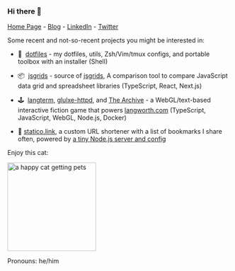 ### Hi there 👋

[Home Page](https://langworth.com) - [Blog](https://statico.github.io) - [LinkedIn](https://www.linkedin.com/in/ianlangworth/) - [Twitter](https://twitter.com/statico)

Some recent and not-so-recent projects you might be interested in:

- 💾  [dotfiles](https://github.com/statico/dotfiles) - my dotfiles, utils, Zsh/Vim/tmux configs, and portable toolbox with an installer (Shell)

- 📦  [jsgrids](https://github.com/statico/jsgrids) - source of [jsgrids](https://jsgrids.statico.io), A comparison tool to compare JavaScript data grid and spreadsheet libraries (TypeScript, React, Next.js)

- 🕹️  [langterm](https://github.com/statico/langterm), [glulxe-httpd](https://github.com/statico/glulxe-httpd), and [The Archive](https://github.com/statico/the-archive-public) - a WebGL/text-based interactive fiction game that powers [langworth.com](https://langworth.com) (TypeScript, JavaScript, WebGL, Node.js, Docker)

- 🔗  [statico.link](https://statico.link), a custom URL shortener with a list of bookmarks I share often, powered by [a tiny Node.js server and config](https://github.com/statico/statico.link)

Enjoy this cat:

<img src="https://i.imgur.com/NygziEd.gif" alt="a happy cat getting pets" height="200"/>

Pronouns: he/him
